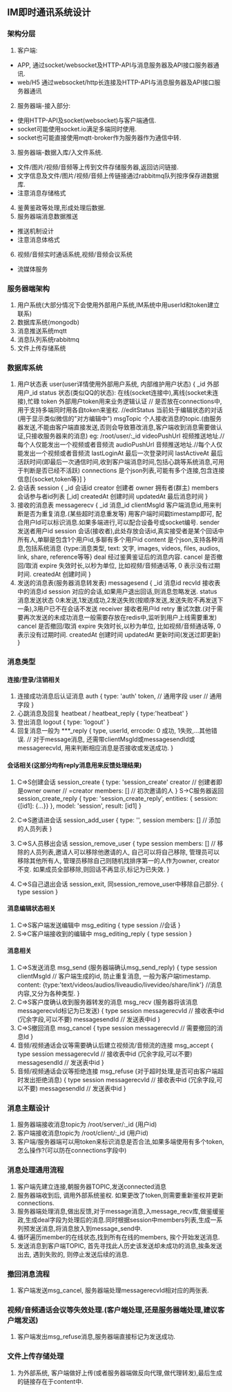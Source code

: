 ## IM即时通讯系统设计
### 架构分层
1. 客户端: 
+ APP, 通过socket/websocket及HTTP-API与消息服务器及API接口服务器通讯.
+ web/H5 通过websocket/http长连接及HTTP-API与消息服务器及API接口服务器通讯
2. 服务器端-接入部分:
+ 使用HTTP-API及socket(websocket)与客户端通信.
+ socket可能使用socket.io满足多端同时使用.
+ socket也可能直接使用mqtt-broker作为服务器作为通信中转.
3. 服务器端-数据入库/入文件系统.
+ 文件/图片/视频/音频等上传到文件存储服务器,返回访问链接.
+ 文字信息及文件/图片/视频/音频上传链接通过rabbitmq队列按序保存进数据库.
+ 注意消息存储格式
4. 鉴黄鉴政等处理,形成处理后数据.
5. 服务器端消息数据推送
+ 推送机制设计
+ 注意消息体格式
6. 视频/音频实时通话系统,视频/音频会议系统
+ 流媒体服务

### 服务器端架构
1. 用户系统(大部分情况下会使用外部用户系统,IM系统中用userId和token建立联系)
2. 数据库系统(mongodb)
3. 消息推送系统mqtt
4. 消息队列系统rabbitmq
5. 文件上传存储系统

### 数据库系统
1. 用户状态表 user(user详情使用外部用户系统, 内部维护用户状态)
{
    _id 外部用户_id
    status 状态(类似QQ的状态): 在线(socket连接中),离线(socket未连接),忙碌
    token 外部用户token用来业务逻辑认证 // 是否放在connections中,用于支持多端同时用各自token来鉴权.
    //editStatus 当前处于编辑状态的对话(用于显示类似微信的"对方编辑中")
    msgTopic 个人接收消息的topic.(由服务器发送,不能由客户端直接发送,否则会导致篡改消息,客户端收到消息需要做认证,只接收服务器来的消息) eg: /root/user/:_id
    videoPushUrl 视频推送地址.//每个人仅能发出一个视频或者音频流
    audioPushUrl 音频推送地址.//每个人仅能发出一个视频或者音频流
    lastLoginAt 最后一次登录时间
    lastActiveAt 最后活跃时间(即最后一次通信时间,收到客户端消息时间,包括心跳等系统消息,可用于判断是否已经不活跃)
    connections 是个json列表,可能有多个连接,包含连接信息[{socket,token等}]
}
2. 会话表 session
{
    _id 会话id
    creator 创建者
    owner 拥有者(群主)
    members 会话参与者id列表 [_id]
    createdAt 创建时间
    updatedAt 最后消息时间
}
3. 接收的消息表 messagerecv
{
    _id 消息_id
    clientMsgId 客户端消息id,用来判断是否为重复消息.(某些超时消息重发等) 用客户端时间戳timestamp即可, 配合用户Id可以标识消息.如果多端进行,可以配合设备号或socket编号.
    sender 发送者用户id
    session 会话(接收者),此处存放会话id,真实接受者是某个回话中所有人,单聊是包含1个用户id,多聊有多个用户id
    content 是个json,支持各种消息,包括系统消息 {type:消息类型, text: 文字, images, videos, files, audios, link, share, reference等等}
    deal 经过鉴黄鉴证后的消息内容.
    cancel 是否撤回/取消
    expire 失效时长,以秒为单位, 比如视频/音频通话等, 0 表示没有过期时间.
    createdAt 创建时间
}
4. 发送的消息表(服务器消息转发表) messagesend
{
    _id 消息id
    recvId 接收表中的消息id
    session 对应的会话,如果用户退出回话,则消息忽略发送.
    status 消息发送状态 0未发送,1发送成功,2发送失败(按顺序发送,发送失败不再发送下一条),3用户已不在会话不发送
    receiver 接收者用户Id
    retry 重试次数.(对于需要再次发送的未成功消息一般需要存放在redis中,监听到用户上线需要重发)
    cancel 是否撤回/取消
    expire 失效时长,以秒为单位, 比如视频/音频通话等, 0 表示没有过期时间.
    createdAt 创建时间
    updatedAt 更新时间(发送过即更新)
}

### 消息类型
#### 连接/登录/注销相关
1. 连接成功消息后认证消息 auth
{
    type: 'auth'
    token, // 通用字段
    user // 通用字段
}
2. 心跳消息及回复 heatbeat / heatbeat_reply
{
    type:'heatbeat'
}
3. 登出消息 logout
{
    type: 'logout'
}
4. 回复消息一般为 ***_reply
{
    type,
    userId,
    errcode: 0 成功, 1失败,...其他错误.
    // 对于message消息, 还需带clientMsgId或messagesendId或messagerecvId, 用来判断相应消息是否接收或发送成功.
}
#### 会话相关(这部分均有reply消息用来反馈处理结果)
1. C=>S创建会话 session_create
{
    type: 'session_create'
    creator // 创建者即是owner
    owner // =creator
    members: [] // 初次邀请的人
}
S->C服务器返回 session_create_reply
{
    type: 'session_create_reply',
    entities: {
        session: {[id1]: {...}}
    },
    model: 'session',
    result: [id1]
}

2. C=>S邀请进会话 session_add_user
{
    type: '',
    session
    members: [] // 添加的人员列表
}
3. C=>S人员移出会话 session_remove_user
{
    type
    session
    members: [] // 移除的人员列表,邀请人可以移除他邀请的人, 自己可以将自己移除, 管理员可以移除其他所有人, 管理员移除自己则随机找排序第一的人作为owner, creator不变. 如果成员全部移除,则回话不再显示,标记为已失效.
}
4. C=>S自己退出会话 session_exit, 同session_remove_user中移除自己部分.
{
    type
    session
}
#### 消息编辑状态相关
1. C=>S客户端发送编辑中 msg_editing
{
    type
    session //会话
}
2. S=>C客户端接收到的编辑中 msg_editing_reply
{
    type
    session
}

#### 消息相关
1. C=>S发送消息 msg_send (服务器端确认msg_send_reply)
{
    type
    session
    clientMsgId // 客户端生成的id, 防止重复消息, 一般为客户端timestamp.
    content: {type:'text/videos/audios/liveaudio/livevideo/share/link'} //消息内容,又分为各种类型.
}
2. C=>S客户度确认收到服务器转发的消息 msg_recv (服务器将该消息messagerecvId标记为已发送)
{
    type
    session
    messagerecvId // 接收表中id (冗余字段,可以不要)
    messagesendId // 发送表中id
}
3. C=>S撤回消息 msg_cancel
{
    type
    session
    messagerecvId // 需要撤回的消息Id
}
4. 音频/视频通话会议等需要确认后建立视频流/音频流的连接 msg_accept
{
    type
    session
    messagerecvId // 接收表中id (冗余字段,可以不要)
    messagesendId // 发送表中id
}
4. 音频/视频通话会议等拒绝连接 msg_refuse (对于超时处理,是否可由客户端超时发出拒绝消息)
{
    type
    session
    messagerecvId // 接收表中id (冗余字段,可以不要)
    messagesendId // 发送表中id
}

### 消息主题设计
1. 服务器端接收消息topic为 /root/server/:_id (用户id)
2. 客户端接收消息topic为 /root/client/:_id (用户id)
3. 客户端/服务器端可以用token来标识消息是否合法,如果多端使用有多个token,怎么操作?(可以防在connections字段中)

### 消息处理通用流程
1. 客户端先建立连接,朝服务器TOPIC,发送connected消息
2. 服务器端收到后, 调用外部系统鉴权. 如果更改了token,则需要重新鉴权并更新connections.
3. 服务器端处理消息,做出反馈,对于message消息,入message_recv库,做鉴缓鉴政,生成deal字段为处理后的消息.同时根据session中members列表,生成一系列预发送消息,将消息放入到message_send中.
4. 循环遍历member的在线状态,找到所有在线的members, 挨个开始发送消息.
5. 发送消息到客户端TOPIC, 首先寻找此人历史该发送却未成功的消息,挨条发送出去, 遇到失败的, 则停止发送后续的消息.

### 撤回消息流程
1.  客户端发送msg_cancel, 服务器端处理messagerecvId相对应的两张表.

### 视频/音频通话会议等失效处理.(客户端处理,还是服务器端处理,建议客户端发送)
1.  客户端发出msg_refuse消息,服务器端直接标记为发送成功.

### 文件上传存储处理
1. 为外部系统, 客户端做好上传(或者服务器端做反向代理,做代理转发),最后生成的链接存在于content中.

